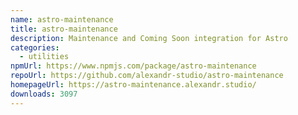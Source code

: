 ```yaml
---
name: astro-maintenance
title: astro-maintenance
description: Maintenance and Coming Soon integration for Astro
categories:
  - utilities
npmUrl: https://www.npmjs.com/package/astro-maintenance
repoUrl: https://github.com/alexandr-studio/astro-maintenance
homepageUrl: https://astro-maintenance.alexandr.studio/
downloads: 3097
---
```

